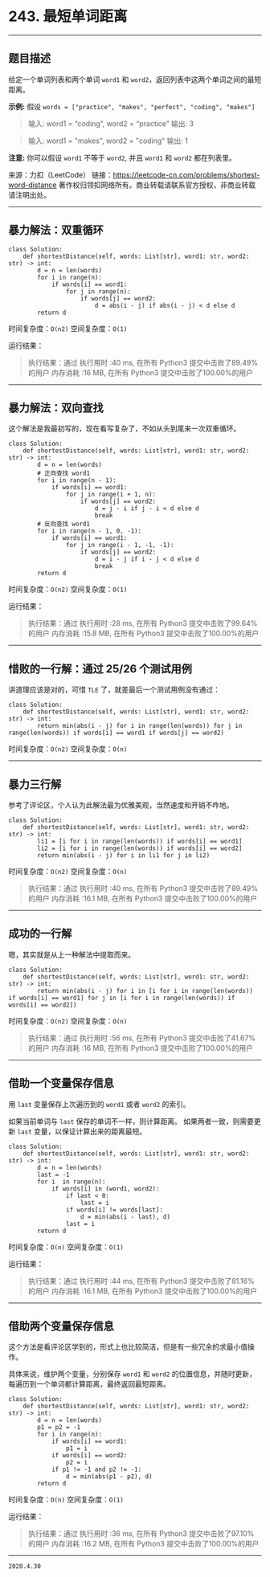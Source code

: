 # 243. 最短单词距离

---

## 题目描述

给定一个单词列表和两个单词 `word1` 和 `word2`，返回列表中这两个单词之间的最短距离。

**示例:**
假设 `words = ["practice", "makes", "perfect", "coding", "makes"]`

> 输入: word1 = “coding”, word2 = “practice”
> 输出: 3

> 输入: word1 = "makes", word2 = "coding"
> 输出: 1

**注意:**
你可以假设 `word1` 不等于 `word2`, 并且 `word1` 和 `word2` 都在列表里。

来源：力扣（LeetCode）
链接：https://leetcode-cn.com/problems/shortest-word-distance
著作权归领扣网络所有。商业转载请联系官方授权，非商业转载请注明出处。

---

## 暴力解法：双重循环

```python3
class Solution:
    def shortestDistance(self, words: List[str], word1: str, word2: str) -> int:
        d = n = len(words)
        for i in range(n):
            if words[i] == word1:
                for j in range(n):
                    if words[j] == word2:
                        d = abs(i - j) if abs(i - j) < d else d
        return d
```

时间复杂度：`O(n2)`
空间复杂度：`O(1)`

运行结果：

> 执行结果：通过
> 执行用时 :40 ms, 在所有 Python3 提交中击败了89.49% 的用户
> 内存消耗 :16 MB, 在所有 Python3 提交中击败了100.00%的用户

---

## 暴力解法：双向查找

这个解法是我最初写的，现在看写复杂了，不如从头到尾来一次双重循环。

```python3
class Solution:
    def shortestDistance(self, words: List[str], word1: str, word2: str) -> int:
        d = n = len(words)
        # 正向查找 word1
        for i in range(n - 1):
            if words[i] == word1:
                for j in range(i + 1, n):
                    if words[j] == word2:
                        d = j - i if j - i < d else d
                        break
        # 反向查找 word1
        for i in range(n - 1, 0, -1):
            if words[i] == word1:
                for j in range(i - 1, -1, -1):
                    if words[j] == word2:
                        d = i - j if i - j < d else d
                        break
        return d

```

时间复杂度：`O(n2)`
空间复杂度：`O(1)`

运行结果：

> 执行结果：通过
> 执行用时 :28 ms, 在所有 Python3 提交中击败了99.64% 的用户
> 内存消耗 :15.8 MB, 在所有 Python3 提交中击败了100.00%的用户

---

## 惜败的一行解：通过 25/26 个测试用例

讲道理应该是对的，可惜 `TLE` 了，就差最后一个测试用例没有通过：

```python3
class Solution:
    def shortestDistance(self, words: List[str], word1: str, word2: str) -> int:
        return min(abs(i - j) for i in range(len(words)) for j in range(len(words)) if words[i] == word1 if words[j] == word2)

```

时间复杂度：`O(n2)`
空间复杂度：`O(n)`

---

## 暴力三行解

参考了评论区，个人认为此解法最为优雅美观，当然速度和开销不咋地。

```python3
class Solution:
    def shortestDistance(self, words: List[str], word1: str, word2: str) -> int:
        li1 = [i for i in range(len(words)) if words[i] == word1]
        li2 = [i for i in range(len(words)) if words[i] == word2]
        return min(abs(i - j) for i in li1 for j in li2)
```

时间复杂度：`O(n2)`
空间复杂度：`O(n)`

> 执行结果：通过
> 执行用时 :40 ms, 在所有 Python3 提交中击败了89.49% 的用户
> 内存消耗 :16.1 MB, 在所有 Python3 提交中击败了100.00%的用户

---

## 成功的一行解

嗯，其实就是从上一种解法中提取而来。

```python3
class Solution:
    def shortestDistance(self, words: List[str], word1: str, word2: str) -> int:
        return min(abs(i - j) for i in [i for i in range(len(words)) if words[i] == word1] for j in [i for i in range(len(words)) if words[i] == word2])
```

时间复杂度：`O(n2)`
空间复杂度：`O(n)`

> 执行结果：通过
> 执行用时 :56 ms, 在所有 Python3 提交中击败了41.67% 的用户
> 内存消耗 :16 MB, 在所有 Python3 提交中击败了100.00%的用户

---

## 借助一个变量保存信息

用 `last` 变量保存上次遍历到的 `word1` 或者 `word2` 的索引。

如果当前单词与 `last` 保存的单词不一样，则计算距离。
如果两者一致，则需要更新 `last` 变量，以保证计算出来的距离最短。

```python3
class Solution:
    def shortestDistance(self, words: List[str], word1: str, word2: str) -> int:
        d = n = len(words)
        last = -1
        for i  in range(n):
            if words[i] in (word1, word2):
                if last < 0:
                    last = i
                if words[i] != words[last]:
                    d = min(abs(i - last), d)
                last = i
        return d
```

时间复杂度：`O(n)`
空间复杂度：`O(1)`

运行结果：

> 执行结果：通过
> 执行用时 :44 ms, 在所有 Python3 提交中击败了81.16% 的用户
> 内存消耗 :16.1 MB, 在所有 Python3 提交中击败了100.00%的用户

---

## 借助两个变量保存信息

这个方法是看评论区学到的，形式上也比较简洁，但是有一些冗余的求最小值操作。

具体来说，维护两个变量，分别保存 `word1` 和 `word2` 的位置信息，并随时更新，每遍历到一个单词都计算距离，最终返回最短距离。

```python3
class Solution:
    def shortestDistance(self, words: List[str], word1: str, word2: str) -> int:
        d = n = len(words)
        p1 = p2 = -1
        for i in range(n):
            if words[i] == word1:
                p1 = i
            if words[i] == word2:
                p2 = i
            if p1 != -1 and p2 != -1:
                d = min(abs(p1 - p2), d)
        return d
```

时间复杂度：`O(n)`
空间复杂度：`O(1)`

运行结果：

> 执行结果：通过
> 执行用时 :36 ms, 在所有 Python3 提交中击败了97.10% 的用户
> 内存消耗 :16.2 MB, 在所有 Python3 提交中击败了100.00%的用户

---

`2020.4.30`
